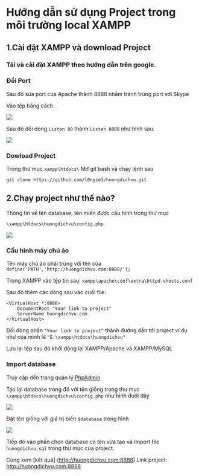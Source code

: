 # Hướng dẫn sử dụng Project trong môi trường local XAMPP

## 1.Cài đặt XAMPP và download Project

### Tải và cài đặt XAMPP theo hướng dẫn trên google.

### Đổi Port

Sau đó sửa port của Apache thành 8888 nhằm tránh trùng port với Skype

Vào tệp bằng cách.

<img src="Images/changePort.PNG?raw=true" />

Sau đó đổi dòng `Listen 80` thành `Listen 8888` như hình sau.

<img src="Images/changePort1.PNG?raw=true" />

### Dowload Project

Trong thư mục `xampp\htdocs\`
Mở git bash và chạy lệnh sau

```
git clone https://github.com/l0ngse3/huongdichvu.git
```


## 2.Chạy project như thế nào?

Thông tin về tên database, tên miền được cấu hình trong thư mục 

```
\xampp\htdocs\huongdichvu\config.php
```

<img src="Images/config.PNG?raw=true" />

### Cấu hình máy chủ ảo

Tên máy chủ ảo phải trùng với tên của `define('PATH','http://huongdichvu.com:8888/');`

Trong XAMPP vào tệp tin sau: `xampp\apache\conf\extra\httpd-vhosts.conf`

Sau đó thêm các dòng sau vào cuối file:

```
<VirtualHost *:8888>
    DocumentRoot "Your link to project"
    ServerName huongdichvu.com
</VirtualHost>
```

Đổi dòng phần `"Your link to project"` thành đường dẫn tới project ví dụ như của mình là `"E:\xampp\htdocs\huongdichvu"`

Lưu lại tệp sau đó khởi động lại XAMPP/Apache và XAMPP/MySQL

### Import database

Truy cập đến trang quản lý [PhpAdmin ](http://localhost:8888/phpmyadmin)

Tạo lại database trong đó với tên giống trong thư mục `\xampp\htdocs\huongdichvu\config.php` như hình dưới đây

<img src="Images/config.PNG?raw=true" />

Đặt tên giống với giá trị biến `$database` trong hình

<img src="Images/createDB.PNG?raw=true" />

Tiếp đó vào phần chọn database có tên vừa tạo và Import file `huongdichvu.sql` trong thư mục của project.

Cùng xem [kết quả] (http://huongdichvu.com:8888)
Link project: http://huongdichvu.com:8888
